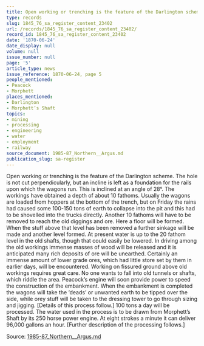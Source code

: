 ```yaml
---
title: Open working or trenching is the feature of the Darlington scheme.
type: records
slug: 1845_76_sa_register_content_23402
url: /records/1845_76_sa_register_content_23402/
record_id: 1845_76_sa_register_content_23402
date: '1870-06-24'
date_display: null
volume: null
issue_number: null
page: '5'
article_type: news
issue_reference: 1870-06-24, page 5
people_mentioned:
- Peacock
- Morphett
places_mentioned:
- Darlington
- Morphett’s Shaft
topics:
- mining
- processing
- engineering
- water
- employment
- railway
source_document: 1985-87_Northern__Argus.md
publication_slug: sa-register
---
```


Open working or trenching is the feature of the Darlington scheme.  The hole is not cut perpendicularly, but an incline is left as a foundation for the rails upon which the wagons run.  This is inclined at an angle of 28°.  The workings have obtained a depth of about 10 fathoms.  Usually the wagons are loaded from hoppers at the bottom of the trench, but on Friday the rains had caused some 100-150 tons of earth to collapse into the pit and this had to be shovelled into the trucks directly.  Another 10 fathoms will have to be removed to reach the old diggings and ore.  Here a floor will be formed.  When the stuff above that level has been removed a further sinkage will be made and another level formed.  At present water is up to the 20 fathom level in the old shafts, though that could easily be lowered.  In driving among the old workings immense masses of wood will be released and it is anticipated many rich deposits of ore will be unearthed.  Certainly an immense amount of lower grade ores, which had little store set by them in earlier days, will be encountered.  Working on fissured ground above old workings requires great care.  No one wants to fall into old tunnels or shafts, which riddle the area.  Peacock’s engine will soon provide power to speed the construction of the embankment.  When the embankment is completed the wagons will take the ‘deads’ or unwanted earth to be tipped over the side, while orey stuff will be taken to the dressing tower to go through sizing and jigging.  [Details of this process follow.]  100 tons a day will be processed.  The water used in the process is to be drawn from Morphett’s Shaft by its 250 horse power engine.  At eight strokes a minute it can deliver 96,000 gallons an hour.  [Further description of the processing follows.]

Source: [1985-87_Northern__Argus.md](/downloads/markdown/1985-87_Northern__Argus.md)
